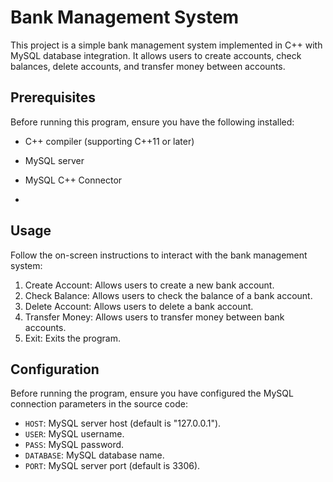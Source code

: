 # Bank Management System

This project is a simple bank management system implemented in C++ with MySQL database integration. It allows users to create accounts, check balances, delete accounts, and transfer money between accounts.

## Prerequisites

Before running this program, ensure you have the following installed:

- C++ compiler (supporting C++11 or later)
- MySQL server
- MySQL C++ Connector

- 
## Usage

Follow the on-screen instructions to interact with the bank management system:

1. Create Account: Allows users to create a new bank account.
2. Check Balance: Allows users to check the balance of a bank account.
3. Delete Account: Allows users to delete a bank account.
4. Transfer Money: Allows users to transfer money between bank accounts.
5. Exit: Exits the program.

## Configuration

Before running the program, ensure you have configured the MySQL connection parameters in the source code:

- `HOST`: MySQL server host (default is "127.0.0.1").
- `USER`: MySQL username.
- `PASS`: MySQL password.
- `DATABASE`: MySQL database name.
- `PORT`: MySQL server port (default is 3306).





